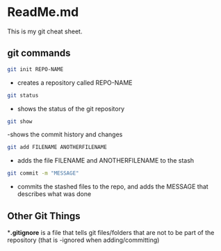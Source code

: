 # ReadMe.md

This is my git cheat sheet.

## git commands

```bash
git init REPO-NAME
```
- creates a repository called REPO-NAME

```bash
git status
```
- shows the status of the git repository

``` bash
git show
```
-shows the commit history and changes

```bash
git add FILENAME ANOTHERFILENAME
```
- adds the file FILENAME and ANOTHERFILENAME to the stash

```bash
git commit -m "MESSAGE"
```
- commits the stashed files to the repo, and adds
the MESSAGE that describes what was done


## Other Git Things

***.gitignore** is a file that tells git files/folders that are
not to be part of the repository (that is -ignored when 
adding/committing)
